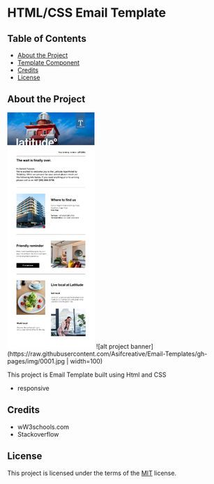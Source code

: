 # HTML/CSS Email Template

## Table of Contents

- [About the Project](#about-the-project)
- [Template Component](#Template-component)
- [Credits](#credits)
- [License](#license)

## About the Project
<img src="https://raw.githubusercontent.com/Asifcreative/Email-Templates/gh-pages/img/0001.jpg" alt="drawing" width="200"/>
![alt project banner](https://raw.githubusercontent.com/Asifcreative/Email-Templates/gh-pages/img/0001.jpg | width=100)

This project is Email Template built using Html and CSS

- responsive


## Credits

- wW3schools.com
- Stackoverflow

## License

This project is licensed under the terms of the <a href="https://choosealicense.com/licenses/mit/" rel="nofollow">MIT</a> license.
